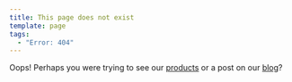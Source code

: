 ```yaml
---
title: This page does not exist
template: page
tags:
  - "Error: 404"
---
```


Oops! Perhaps you were trying to see our [products](/products) or a post on our [blog](/posts)?